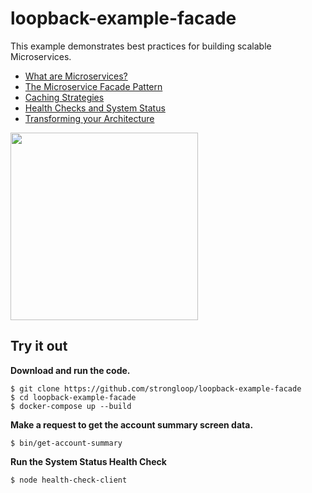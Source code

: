 # loopback-example-facade

This example demonstrates best practices for building scalable Microservices.

 - [What are Microservices?](https://github.com/strongloop/loopback-example-facade/wiki/What-are-Microservices%3F)
 - [The Microservice Facade Pattern](https://github.com/strongloop/loopback-example-facade/wiki/The-Microservice-Facade-Pattern)
 - [Caching Strategies](https://github.com/strongloop/loopback-example-facade/wiki/Caching-Strategieshttps://github.com/strongloop/loopback-example-facade/wiki/Health-Checks-and-System-Status)
 - [Health Checks and System Status](https://github.com/strongloop/loopback-example-facade/wiki/Health-Checks-and-System-Status)
 - [Transforming your Architecture](https://github.com/strongloop/loopback-example-facade/wiki/Transforming-your-Architecture)

<img src="https://github.com/strongloop/loopback-example-facade/blob/master/doc/app-mock.png?raw=true" width="300" />

## Try it out

**Download and run the code.**

```
$ git clone https://github.com/strongloop/loopback-example-facade
$ cd loopback-example-facade
$ docker-compose up --build
```

**Make a request to get the account summary screen data.**

```
$ bin/get-account-summary
```

**Run the System Status Health Check**

```
$ node health-check-client
```
